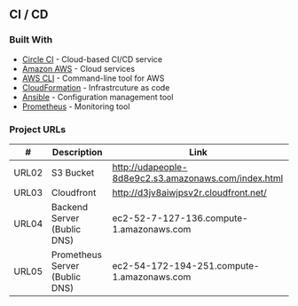 ## CI / CD

### Built With

- [Circle CI](www.circleci.com) - Cloud-based CI/CD service
- [Amazon AWS](https://aws.amazon.com/) - Cloud services
- [AWS CLI](https://aws.amazon.com/cli/) - Command-line tool for AWS
- [CloudFormation](https://aws.amazon.com/cloudformation/) - Infrastrcuture as code
- [Ansible](https://www.ansible.com/) - Configuration management tool
- [Prometheus](https://prometheus.io/) - Monitoring tool

### Project URLs

| #     | Description                    | Link                                                 |
| ----- | ------------------------------ | ---------------------------------------------------- |
| URL02 | S3 Bucket                      | http://udapeople-8d8e9c2.s3.amazonaws.com/index.html |
| URL03 | Cloudfront                     | http://d3jv8aiwjpsv2r.cloudfront.net/                |
| URL04 | Backend Server (Bublic DNS)    | ec2-52-7-127-136.compute-1.amazonaws.com             |
| URL05 | Prometheus Server (Bublic DNS) | ec2-54-172-194-251.compute-1.amazonaws.com           |
